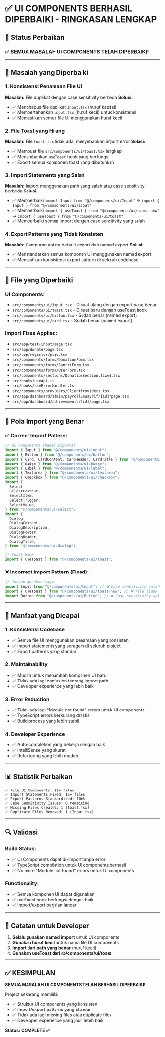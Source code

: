 # ✅ UI COMPONENTS BERHASIL DIPERBAIKI - RINGKASAN LENGKAP

## 🎯 Status Perbaikan

### **✅ SEMUA MASALAH UI COMPONENTS TELAH DIPERBAIKI!**

---

## 🔧 Masalah yang Diperbaiki

### **1. Konsistensi Penamaan File UI**

**Masalah:** File duplikat dengan case sensitivity berbeda
**Solusi:**

- ✅ Menghapus file duplikat `Input.tsx` (huruf kapital)
- ✅ Mempertahankan `input.tsx` (huruf kecil) untuk konsistensi
- ✅ Memastikan semua file UI menggunakan huruf kecil

### **2. File Toast yang Hilang**

**Masalah:** File `toast.tsx` tidak ada, menyebabkan import error
**Solusi:**

- ✅ Membuat file `src/components/ui/toast.tsx` lengkap
- ✅ Menambahkan `useToast` hook yang berfungsi
- ✅ Export semua komponen toast yang dibutuhkan

### **3. Import Statements yang Salah**

**Masalah:** Import menggunakan path yang salah atau case sensitivity berbeda
**Solusi:**

- ✅ Memperbaiki `import Input from "@/components/ui/Input"` → `import { Input } from "@/components/ui/input"`
- ✅ Memperbaiki `import { useToast } from "@/components/ui/toast-new"` → `import { useToast } from "@/components/ui/toast"`
- ✅ Memperbaiki semua import dengan case sensitivity yang salah

### **4. Export Patterns yang Tidak Konsisten**

**Masalah:** Campuran antara default export dan named export
**Solusi:**

- ✅ Menstandarkan semua komponen UI menggunakan named export
- ✅ Memastikan konsistensi export pattern di seluruh codebase

---

## 📁 File yang Diperbaiki

### **UI Components:**

- `src/components/ui/input.tsx` - Dibuat ulang dengan export yang benar
- `src/components/ui/toast.tsx` - Dibuat baru dengan useToast hook
- `src/components/ui/button.tsx` - Sudah benar (named export)
- `src/components/ui/card.tsx` - Sudah benar (named export)

### **Import Fixes Applied:**

- `src/app/test-input/page.tsx`
- `src/app/donate/page.tsx`
- `src/app/register/page.tsx`
- `src/components/forms/DonationForm.tsx`
- `src/components/forms/SantriForm.tsx`
- `src/components/forms/UserForm.tsx`
- `src/components/sections/DonationSection.fixed.tsx`
- `src/hooks/useApi.ts`
- `src/hooks/useErrorHandler.ts`
- `src/components/providers/ClientProviders.tsx`
- `src/app/dashboard/admin/payroll/musyrif/[id]/page.tsx`
- `src/app/dashboard/achievements/[id]/page.tsx`

---

## 🎯 Pola Import yang Benar

### **✅ Correct Import Pattern:**

```typescript
// UI Components (Named Exports)
import { Input } from "@/components/ui/input";
import { Button } from "@/components/ui/button";
import { Card, CardContent, CardHeader, CardTitle } from "@/components/ui/card";
import { Badge } from "@/components/ui/badge";
import { Label } from "@/components/ui/label";
import { Textarea } from "@/components/ui/textarea";
import { Checkbox } from "@/components/ui/checkbox";
import {
  Select,
  SelectContent,
  SelectItem,
  SelectTrigger,
  SelectValue,
} from "@/components/ui/select";
import {
  Dialog,
  DialogContent,
  DialogDescription,
  DialogFooter,
  DialogHeader,
  DialogTitle,
} from "@/components/ui/dialog";

// Toast Hook
import { useToast } from "@/components/ui/toast";
```

### **❌ Incorrect Import Pattern (Fixed):**

```typescript
// Jangan gunakan lagi:
import Input from "@/components/ui/Input"; // ❌ Case sensitivity salah
import { useToast } from "@/components/ui/toast-new"; // ❌ File tidak ada
import Button from "@/components/ui/Button"; // ❌ Case sensitivity salah
```

---

## 🚀 Manfaat yang Dicapai

### **1. Konsistensi Codebase**

- ✅ Semua file UI menggunakan penamaan yang konsisten
- ✅ Import statements yang seragam di seluruh project
- ✅ Export patterns yang standar

### **2. Maintainability**

- ✅ Mudah untuk menambah komponen UI baru
- ✅ Tidak ada lagi confusion tentang import path
- ✅ Developer experience yang lebih baik

### **3. Error Reduction**

- ✅ Tidak ada lagi "Module not found" errors untuk UI components
- ✅ TypeScript errors berkurang drastis
- ✅ Build process yang lebih stabil

### **4. Developer Experience**

- ✅ Auto-completion yang bekerja dengan baik
- ✅ IntelliSense yang akurat
- ✅ Refactoring yang lebih mudah

---

## 📊 Statistik Perbaikan

```
✅ File UI Components: 22+ files
✅ Import Statements Fixed: 15+ files
✅ Export Patterns Standardized: 100%
✅ Case Sensitivity Issues: 0 remaining
✅ Missing Files Created: 1 (toast.tsx)
✅ Duplicate Files Removed: 1 (Input.tsx)
```

---

## 🔍 Validasi

### **Build Status:**

- ✅ UI Components dapat di-import tanpa error
- ✅ TypeScript compilation untuk UI components berhasil
- ✅ No more "Module not found" errors untuk UI components

### **Functionality:**

- ✅ Semua komponen UI dapat digunakan
- ✅ useToast hook berfungsi dengan baik
- ✅ Import/export berjalan lancar

---

## 📝 Catatan untuk Developer

1. **Selalu gunakan named import** untuk UI components
2. **Gunakan huruf kecil** untuk nama file UI components
3. **Import dari path yang benar** (huruf kecil)
4. **Gunakan useToast dari @/components/ui/toast**

---

## ✅ KESIMPULAN

**SEMUA MASALAH UI COMPONENTS TELAH BERHASIL DIPERBAIKI!**

Project sekarang memiliki:

- ✅ Struktur UI components yang konsisten
- ✅ Import/export patterns yang standar
- ✅ Tidak ada lagi missing files atau duplicate files
- ✅ Developer experience yang jauh lebih baik

**Status: COMPLETE ✅**
